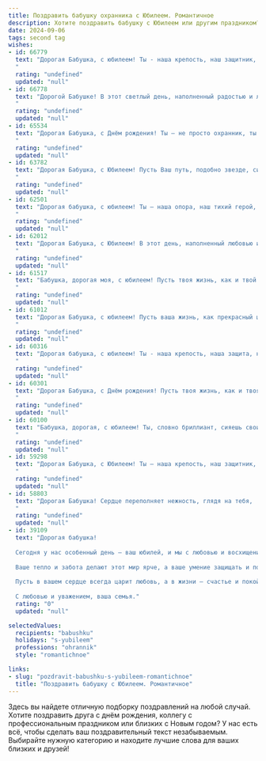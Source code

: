 ```yaml
---
title: Поздравить бабушку охранника с Юбилеем. Романтичное
description: Хотите поздравить бабушку с Юбилеем или другим праздником? Наш ИИ создаст незабываемое поздравление, а вы обязательно выделитесь среди других.  
date: 2024-09-06
tags: second tag
wishes:
- id: 66779
  text: "Дорогая Бабушка, с юбилеем! Ты - наша крепость, наш защитник, наш верный охранник не только от внешних угроз, но и от всяческих жизненных невзгод. Пусть твоя душа  всегда будет такой же  теплой и гостеприимной, какой она есть  сейчас, а  твоя  сильная любовь  окружает нас, как  нерушимая стена.
  "
  rating: "undefined"
  updated: "null"
- id: 66778
  text: "Дорогой Бабушке! В этот светлый день, наполненный радостью и любовью,  я от всей души поздравляю тебя с юбилеем! Твоя жизнь – это удивительное путешествие, полное смелости, мудрости и любви. Ты всегда была опорой для нас, надежным щитом, охраняющим наше спокойствие. Пусть твоя душа всегда будет полна тепла,  а сердце – юной радостью! С днём рождения, любимая Бабушка!
  "
  rating: "undefined"
  updated: "null"
- id: 65534
  text: "Дорогая Бабушка, с Днём рождения! Ты – не просто охранник, ты – хранительница семейного очага, наш защитник и опора. Твоя любовь оберегает нас, как щит, а твоя забота дарит нам тепло и уют. Пусть в твоей жизни всегда царит мир и гармония, а мы, твои близкие, будем рядом, чтобы дарить тебе радость и любовь. Счастья тебе, Бабушка, долгих и счастливых лет!
  "
  rating: "undefined"
  updated: "null"
- id: 63782
  text: "Дорогая Бабушка, с Юбилеем! Пусть Ваш путь, подобно звезде, сияет ярко и безоблачно. Вы - наша защитница, хранительница покоя и безопасности, как настоящий охранник нашей души. Спасибо за вашу любовь, заботу и нежность. Пусть этот праздник станет началом новой, счастливой главы в вашей жизни!
  "
  rating: "undefined"
  updated: "null"
- id: 62501
  text: "Дорогая бабушка, с юбилеем! Ты – наша опора, наш тихий герой,  твоя любовь и забота – надежная крепость, где всегда найдется тепло и уют. Пусть твоя жизнь будет  полна счастья, здоровья и любви, а твой путь будет  освещен яркими лучами  радости!
  "
  rating: "undefined"
  updated: "null"
- id: 62012
  text: "Дорогая Бабушка, с Юбилеем! В этот день, наполненный любовью и теплом, мы хотим выразить тебе глубокую благодарность за твою преданность, за твою храбрость и за то, что ты всегда была нашим надежным тылом. Ты, как истинный охранник, бережно хранила наш покой, отводя от нас все невзгоды. Пусть твоя душа всегда будет наполнена светом и радостью, а здоровье - крепким, как скала!
  "
  rating: "undefined"
  updated: "null"
- id: 61517
  text: "Бабушка, дорогая моя, с юбилеем! Пусть твоя жизнь, как и твой путь на службе охранника, будет полна благородства, спокойствия и любви.  Ты - наша крепость, наша защита, и мы всегда будем рядом, чтобы дарить тебе тепло и заботу.
  "
  rating: "undefined"
  updated: "null"
- id: 61012
  text: "Дорогая Бабушка, с юбилеем! Пусть ваша жизнь, как прекрасный цветок, расцветает новыми красками, а любовь, как нежная мелодия, звучит в вашем сердце. Вы всегда были надежным тылом, хранителем семейного очага и настоящим охранником нашей безопасности. Спасибо за вашу заботу, мудрость и бесконечную доброту! Пусть каждый день приносит вам радость, а близкие радуют своей любовью.
  "
  rating: "undefined"
  updated: "null"
- id: 60316
  text: "Дорогая бабушка, с юбилеем! Ты - наша крепость, наша защита, наш самый верный охранник. Пусть в твоей жизни всегда будет мир и спокойствие, а любовь родных согревает тебя день за днем, как лучи солнца. Счастья тебе, здоровья и долгих лет жизни!
  "
  rating: "undefined"
  updated: "null"
- id: 60301
  text: "Дорогая Бабушка, с Днём рождения! Пусть твоя жизнь, как и твоя профессия, будет полна спокойствия и уверенности, а сердце всегда будет хранить тепло и любовь.
  "
  rating: "undefined"
  updated: "null"
- id: 60100
  text: "Бабушка, дорогая, с юбилеем! Ты, словно бриллиант, сияешь своим теплом и заботой. Пусть твоя жизнь будет полна ярких впечатлений, а ты — всегда окружена любовью и счастьем. Спасибо тебе за все, за твою мудрость и нежность. С любовью!
  "
  rating: "undefined"
  updated: "null"
- id: 59298
  text: "Дорогая Бабушка, с Юбилеем! Ты – наша крепость, наш защитник, наш герой! Пусть твоя душа всегда будет полна любви и радости, а сердце бьется в такт с песней жизни! Счастья тебе, крепкого здоровья и долгих лет, полных любви и заботы!
  "
  rating: "undefined"
  updated: "null"
- id: 58803
  text: "Дорогая Бабушка! Сердце переполняет нежность, глядя на тебя,  нашу любимую защитницу.  С юбилеем! Твоя сила и мужество, твоя верность долгу, как яркий маяк, освещают весь наш мир.  Будь счастлива, любима и здорова, пусть каждый день дарит тебе радость и спокойствие.  Ты - самый дорогой охранник нашей семьи!
  "
  rating: "undefined"
  updated: "null"
- id: 39109
  text: "Дорогая бабушка!
  
  Сегодня у нас особенный день — ваш юбилей, и мы с любовью и восхищением поздравляем вас! Вы — не просто наша зоркая хранительница, словно верный охранник, оберегающий наш дом, но и мудрая наставница, чьи советы согревают сердца и направляют на правильный путь.
  
  Ваше тепло и забота делают этот мир ярче, а ваше умение защищать и поддерживать вдохновляет нас на достижения. Вы — наша гордость и опора, и мы надеемся, что этот день принесет вам столько же радости, сколько вы дарите всем нам.
  
  Пусть в вашем сердце всегда царит любовь, а в жизни — счастье и покой. Мы любим вас и ценим каждую минуту, проведенную рядом. С юбилеем, наша дорогая бабушка! Вы — наше самое дорогое сокровище!
  
  С любовью и уважением, ваша семья."
  rating: "0"
  updated: "null"

selectedValues:
  recipients: "babushku"
  holidays: "s-yubileem"
  professions: "ohrannik"
  style: "romantichnoe"

links:
- slug: "pozdravit-babushku-s-yubileem-romantichnoe"
  title: "Поздравить бабушку с Юбилеем. Романтичное"
---
```


Здесь вы найдете отличную подборку поздравлений на любой случай. 
Хотите поздравить друга с днём рождения, коллегу с профессиональным праздником или близких с Новым годом? У нас есть всё, чтобы сделать ваш поздравительный текст незабываемым. Выбирайте нужную категорию и находите лучшие слова для ваших близких и друзей!
